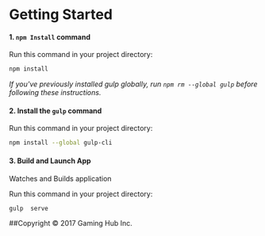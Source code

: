 # Getting Started


#### 1. `npm Install` command

Run this command in your project directory:
```sh
npm install
```

*If you've previously installed gulp globally, run `npm rm --global gulp` before following these instructions.*

#### 2. Install the `gulp` command

Run this command in your project directory:
```sh
npm install --global gulp-cli
```

#### 3. Build and Launch App

Watches and Builds application

Run this command in your project directory:
```sh
gulp  serve
```


##Copyright © 2017 Gaming Hub Inc.
